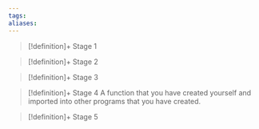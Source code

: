 ```yaml
---
tags:
aliases:
---
```


> [!definition]+ Stage 1
>

> [!definition]+ Stage 2
>

> [!definition]+ Stage 3
>

> [!definition]+ Stage 4
> A function that you have created yourself and imported into other programs that you have created.

> [!definition]+ Stage 5
>



